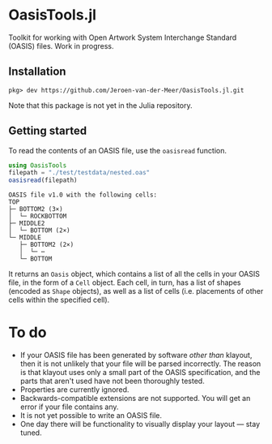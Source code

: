 # OasisTools.jl

Toolkit for working with Open Artwork System Interchange Standard (OASIS) files. Work in progress.

## Installation

```
pkg> dev https://github.com/Jeroen-van-der-Meer/OasisTools.jl.git
```

Note that this package is not yet in the Julia repository.

## Getting started

To read the contents of an OASIS file, use the `oasisread` function.

```julia
using OasisTools
filepath = "./test/testdata/nested.oas"
oasisread(filepath)
```

```
OASIS file v1.0 with the following cells: 
TOP
├─ BOTTOM2 (3×)
│  └─ ROCKBOTTOM
├─ MIDDLE2
│  └─ BOTTOM (2×)
└─ MIDDLE
   ├─ BOTTOM2 (2×)
   │  └─ ⋯
   └─ BOTTOM
```

It returns an `Oasis` object, which contains a list of all the cells in your OASIS file, in the form of a `Cell` object. Each cell, in turn, has a list of shapes (encoded as `Shape` objects), as well as a list of cells (i.e. placements of other cells within the specified cell).

# To do

- If your OASIS file has been generated by software *other than* klayout, then it is not unlikely that your file will be parsed incorrectly. The reason is that klayout uses only a small part of the OASIS specification, and the parts that aren't used have not been thoroughly tested.
- Properties are currently ignored.
- Backwards-compatible extensions are not supported. You will get an error if your file contains any.
- It is not yet possible to write an OASIS file.
- One day there will be functionality to visually display your layout &mdash; stay tuned.
